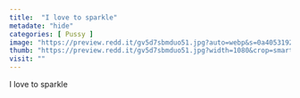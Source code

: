```yaml
---
title:  "I love to sparkle"
metadate: "hide"
categories: [ Pussy ]
image: "https://preview.redd.it/gv5d7sbmduo51.jpg?auto=webp&s=0a4053192c7b08b811f50afd3e031a1e661260e1"
thumb: "https://preview.redd.it/gv5d7sbmduo51.jpg?width=1080&crop=smart&auto=webp&s=dd8f5ba8d82706e758be58f97049f8bc8e1cedfe"
visit: ""
---
```

I love to sparkle
